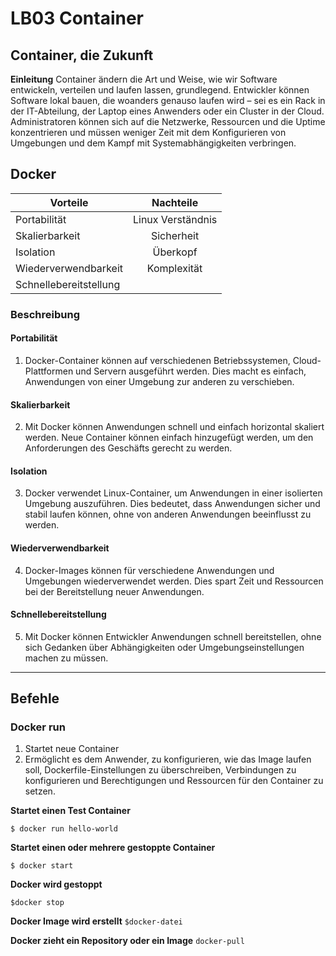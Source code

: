 # LB03 Container
## Container, die Zukunft
**Einleitung**
Container ändern die Art und Weise, wie wir Software entwickeln, verteilen und laufen lassen, grundlegend.
Entwickler können Software lokal bauen, die woanders genauso laufen wird – sei es ein Rack in der IT-Abteilung,
der Laptop eines Anwenders oder ein Cluster in der Cloud.
Administratoren können sich auf die Netzwerke, Ressourcen und die Uptime konzentrieren und müssen weniger Zeit mit dem Konfigurieren
von Umgebungen und dem Kampf mit Systemabhängigkeiten verbringen.

## Docker ##
|**Vorteile**   |**Nachteile**       |
|---------------|:------------------:|
|Portabilität   |Linux Verständnis   |
|Skalierbarkeit | Sicherheit
|Isolation      | Überkopf
|Wiederverwendbarkeit| Komplexität
|Schnellebereitstellung | 

### Beschreibung
#### Portabilität
1. Docker-Container können auf verschiedenen Betriebssystemen, Cloud-Plattformen und Servern ausgeführt werden. Dies macht es einfach, Anwendungen von einer Umgebung zur anderen zu verschieben.
#### Skalierbarkeit
2. Mit Docker können Anwendungen schnell und einfach horizontal skaliert werden. Neue Container können einfach hinzugefügt werden, um den Anforderungen des Geschäfts gerecht zu werden.
#### Isolation
3. Docker verwendet Linux-Container, um Anwendungen in einer isolierten Umgebung auszuführen. Dies bedeutet, dass Anwendungen sicher und stabil laufen können, ohne von anderen Anwendungen beeinflusst zu werden.
#### Wiederverwendbarkeit
4. Docker-Images können für verschiedene Anwendungen und Umgebungen wiederverwendet werden. Dies spart Zeit und Ressourcen bei der Bereitstellung neuer Anwendungen.
#### Schnellebereitstellung
5.  Mit Docker können Entwickler Anwendungen schnell bereitstellen, ohne sich Gedanken über Abhängigkeiten oder Umgebungseinstellungen machen zu müssen.

***
## Befehle ##

### Docker run ###
1. Startet neue Container
2. Ermöglicht es dem Anwender, zu konfigurieren, wie das Image laufen soll, Dockerfile-Einstellungen zu überschreiben, Verbindungen zu konfigurieren und Berechtigungen und Ressourcen für den Container zu setzen.

**Startet einen Test Container**

``$ docker run hello-world``

**Startet einen oder mehrere gestoppte Container**

``$ docker start``

**Docker wird gestoppt**

``$docker stop``

**Docker Image wird erstellt**
``$docker-datei``

**Docker zieht ein Repository oder ein Image**
``docker-pull``



[^1]: M300 LB03
[^2]: von **Cyrill Kälin** 